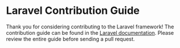 # Laravel Contribution Guide

Thank you for considering contributing to the Laravel framework! The contribution guide can be found in the [Laravel documentation](http://laravel.com/docs/contributions). Please review the entire guide before sending a pull request.

